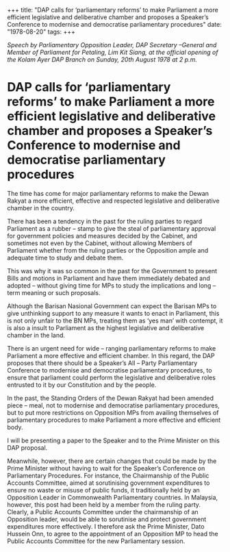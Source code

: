 +++ 
title: "DAP calls for ‘parliamentary reforms’ to make Parliament a more efficient legislative and deliberative chamber and proposes a Speaker’s Conference to modernise and democratise parliamentary procedures"
date: "1978-08-20"
tags:
+++

_Speech by Parliamentary Opposition Leader, DAP Secretary –General and Member of Parliament for Petaling, Lim Kit Siang, at the official opening of the Kolam Ayer DAP Branch on Sunday, 20th August 1978 at 2 p.m._

# DAP calls for ‘parliamentary reforms’ to make Parliament a more efficient legislative and deliberative chamber and proposes a Speaker’s Conference to modernise and democratise parliamentary procedures

The time has come for major parliamentary reforms to make the Dewan Rakyat a more efficient, effective and respected legislative and deliberative chamber in the country.</u>

There has been a tendency in the past for the ruling parties to regard Parliament as a rubber – stamp to give the steal of parliamentary approval for government policies and measures decided by the Cabinet, and sometimes not even by the Cabinet, without allowing Members of Parliament whether from the ruling parties or the Opposition ample and adequate time to study and debate them.

This was why it was so common in the past for the Government to present Bills and motions in Parliament and have them immediately debated and adopted – without giving time for MPs to study the implications and long – term meaning or such proposals.

Although the Barisan Nasional Government can expect the Barisan MPs to give unthinking support to any measure it wants to enact in Parliament, this is not only unfair to the BN MPs, treating them as ‘yes man’ with contempt, it is also a insult to Parliament as the highest legislative and deliberative chamber in the land.

There is an urgent need for wide – ranging parliamentary reforms to make Parliament a more effective and efficient chamber. In this regard, the DAP proposes that there should be a Speaker’s All – Party Parliamentary Conference to modernise and democratise parliamentary procedures, to ensure that parliament could perform the legislative and deliberative roles entrusted to it by our Constitution and by the people.

In the past, the Standing Orders of the Dewan Rakyat had been amended piece – meal, not to modernise and democratise parliamentary procedures, but to put more restrictions on Opposition MPs from availing themselves of parliamentary procedures to make Parliament a more effective and efficient body.

I will be presenting a paper to the Speaker and to the Prime Minister on this DAP proposal.

Meanwhile, however, there are certain changes that could be made by the Prime Minister without having to wait for the Speaker’s Conference on Parliamentary Procedures. For instance, the Chairmanship of the Public Accounts Committee, aimed at sorutinising government expenditures to ensure no waste or misuse of public funds, it traditionally held by an Opposition Leader in Commonwealth Parliamentary countries. In Malaysia, however, this post had been held by a member from the ruling party. Clearly, a Public Accounts Committee under the chairmanship of an Opposition leader, would be able to sorutinise and protect government expenditures more effectively. I therefore ask the Prime Minister, Dato Hussein Onn, to agree to the appointment of an Opposition MP to head the Public Accounts Committee for the new Parliamentary session.
 
